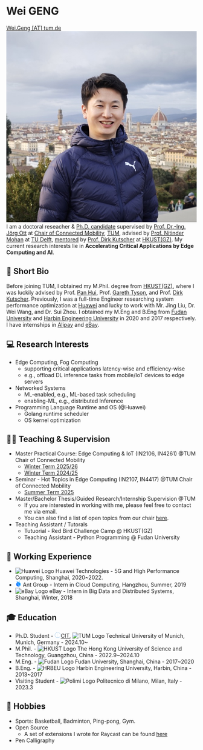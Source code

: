 # **Wei GENG**

<div>
    <div style="float:left">
        <a href="mailto:wei.geng@tum.de">Wei.Geng [AT] tum.de</a><br>
        <a href="https://github.com/vigeng"><i class="fa fa-github"> </i></a>
        <a href="https://scholar.google.com/citations?user=Zq6m2CIAAAAJ&hl=en"><i class="fa fa-google"> </i></a>
        <a href="https://orcid.org/0000-0001-5970-3550"><i class="fas fa-id-badge"> </i></a>
        <a href="www.linkedin.com/in/wegeng"><i class="fa fa-linkedin" aria-hidden="true"></i></a>
        <a href="https://x.com/WGeng_"><i class="fa fa-twitter"></i></a>
    </div>
    <div style="float:right">
        <!-- img class defined in extra.css file -->
        <img class ="profile-photo-ellipse" src="/figures/2024florence.jpeg">
    </div>
</div>
<br>

I am a doctoral reseacher & [Ph.D. candidate](https://www.gs.tum.de/en/gs/path-to-a-doctorate/tum-doctoral-model/) supervised by [Prof. Dr.-Ing. Jörg Ott](https://www.ce.cit.tum.de/cm/research-group/joerg-ott/) at [Chair of Connected Mobility](https://www.ce.cit.tum.de/cm/home/), [TUM](https://tum.de), advised by [Prof. Nitinder Mohan](https://www.nitindermohan.com/) at [TU Delft](https://www.tudelft.nl/en/), [mentored](https://www.gs.tum.de/gs/waehrend-der-promotion/ablauf-der-promotion/) by [Prof. Dirk Kutscher](https://dirk-kutscher.info/about/) at [HKUST(GZ)](https://www.hkust-gz.edu.cn/). My current research interests lie in **Accelerating Critical Applications by Edge Computing and AI**.

## **📄 Short Bio**

Before joining TUM, I obtained my M.Phil. degree from [HKUST(GZ)](https://www.hkust-gz.edu.cn/), where I was luckily advised by Prof. [Pan Hui](https://panhui.people.ust.hk/index.html), Prof. [Gareth Tyson](http://www.eecs.qmul.ac.uk/~tysong/), and Prof. [Dirk Kutscher](https://dirk-kutscher.info). Previously, I was a full-time Engineer researching system performance optimization at [Huawei](https://www.huawei.com) and lucky to work with Mr. Jing Liu, Dr. Wei Wang, and Dr. Sui Zhou. I obtained my M.Eng and B.Eng from [Fudan University](https://www.fudan.edu.cn/en/) and [Harbin Engineering University](https://english.hrbeu.edu.cn) in 2020 and 2017 respectively. I have internships in [Alipay](https://www.antgroup.com) and [eBay](https://www.ebay.com).

## **💻 Research Interests**

- Edge Computing, Fog Computing
    - supporting critical applications latency-wise and efficiency-wise
    - e.g., offload DL inference tasks from mobile/IoT devices to edge servers
- Networked Systems
    - ML-enabled, e.g., ML-based task scheduling
    - enabling-ML, e.g., distributed Inference
- Programming Language Runtime and OS (@Huawei)
    - Golang runtime scheduler
    - OS kernel optimization

## **🧑‍🏫 Teaching & Supervision**

- Master Practical Course: Edge Computing & IoT (IN2106, IN4261) @TUM Chair of Connected Mobility
    - [Winter Term 2025/26](https://www.ce.cit.tum.de/cm/teaching/winter-term-2025-26/edge-computing-and-the-internet-of-things/)
    - [Winter Term 2024/25](https://www.ce.cit.tum.de/cm/teaching/winter-term-2024-25/edge-computing-and-the-iot/)
- Seminar - Hot Topics in Edge Computing (IN2107, IN4417) @TUM Chair of Connected Mobility
    - [Summer Term 2025](https://www.ce.cit.tum.de/cm/teaching/summer-term-2025/seminar-hot-topics-in-edge-computing-2025/)
- Master/Bachelor Thesis/Guided Research/Internship Supervision @TUM
    - If you are interested in working with me, please feel free to contact me via email.
    - You can also find a list of open topics from our chair [here](https://www.ce.cit.tum.de/cm/thesis-guided-research/open-thesis-topics-guided-research/).
- Teaching Assistant / Tutorals
    - Tutuorial - Red Bird Challenge Camp @ HKUST(GZ)
    - Teaching Assistant - Python Programming @ Fudan University

## **💼 Working Experience**

- <img src="https://www.google.com/s2/favicons?sz=256&domain=www.huawei.com" alt="Huawei Logo" width="16" height="16"> Huawei Technologies - 5G and High Performance Computing, Shanghai, 2020~2022.
- <img src="figures/logos/ant.ico" alt="Ant Group Logo" width="16" height="16"> Ant Group - Intern in Cloud Computing, Hangzhou, Summer, 2019
- <img src="https://www.google.com/s2/favicons?sz=256&domain=www.ebayinc.com" alt="eBay Logo" width="16" height="16"> eBay - Intern in Big Data and Distributed Systems, Shanghai, Winter, 2018

## **🎓 Education**

- Ph.D. Student - <img src="figures/logos/informatik.png" alt="Huawei Logo" width="16" height="16">[CIT](https://www.cit.tum.de/cit/startseite/), <img src="https://www.google.com/s2/favicons?sz=256&domain=www.tum.de" alt="TUM Logo" width="16" height="16"> Technical University of Munich, Munich, Germany - 2024.10~
- M.Phil. - <img src="https://www.google.com/s2/favicons?sz=256&domain=hkust.edu.hk" alt="HKUST Logo" width="16" height="16"> The Hong Kong University of Science and Technology, Guangzhou, China - 2022.9~2024.10
- M.Eng. - <img src="https://www.google.com/s2/favicons?sz=256&domain=www.fudan.edu.cn" alt="Fudan Logo" width="16" height="16"> Fudan University, Shanghai, China - 2017~2020
- B.Eng. - <img src="https://t0.gstatic.com/faviconV2?client=SOCIAL&type=FAVICON&fallback_opts=TYPE,SIZE,URL&url=http://english.hrbeu.edu.cn&size=256" alt="HRBEU Logo" width="16" height="16"> Harbin Engineering University, Harbin, China - 2013~2017
- Visiting Student - <img src="https://www.google.com/s2/favicons?sz=256&domain=www.polimi.it" alt="Polimi Logo" width="16" height="16"> Politecnico di Milano, Milan, Italy - 2023.3

<!-- ## **Publications** -->

<!-- <script defer src="https://bibbase.org/show?bib=https%3A%2F%2Fapi.zotero.org%2Fusers%2F8491953%2Fcollections%2FN8V49QLV%2Fitems%3Fkey%3DxUVOP2vkB66zdwZwhYwWtVIk%26format%3Dbibtex%26limit%3D100&jsonp=1"></script> -->

<!-- <script defer src="https://bibbase.org/show?bib=https%3A%2F%2Fapi.zotero.org%2Fusers%2F8491953%2Fcollections%2FN8V49QLV%2Fitems%3Fkey%3DxUVOP2vkB66zdwZwhYwWtVIk%26format%3Dbibtex%26limit%3D100&amp;jsonp=1"></script> -->

## **🏸 Hobbies**

- Sports: Basketball, Badminton, Ping-pong, Gym.
- Open Source
    - A set of extensions I wrote for Raycast can be found [here](https://www.raycast.com/ViGeng?via=ViGeng)
- Pen Calligraphy

<!--
TU Delft: https://www.tudelft.nl/typo3conf/ext/tud_styling/Resources/Public/img/favicon.ico
 -->
